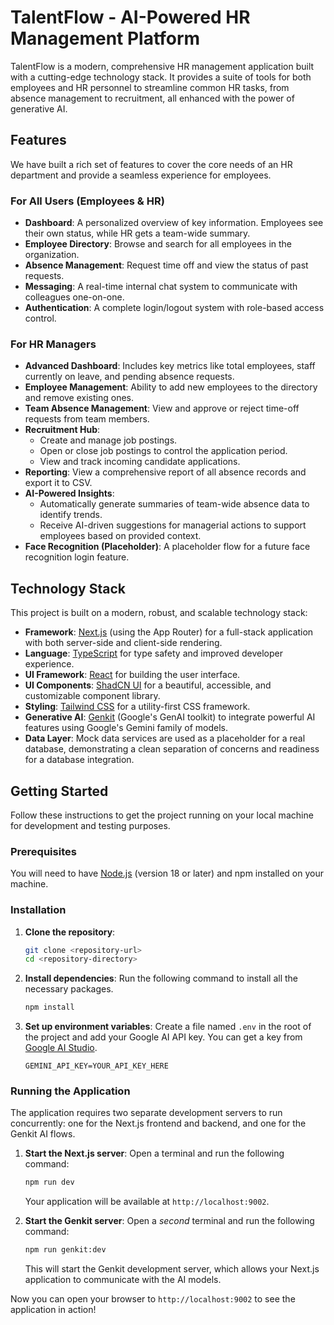 # TalentFlow - AI-Powered HR Management Platform

TalentFlow is a modern, comprehensive HR management application built with a cutting-edge technology stack. It provides a suite of tools for both employees and HR personnel to streamline common HR tasks, from absence management to recruitment, all enhanced with the power of generative AI.

## Features

We have built a rich set of features to cover the core needs of an HR department and provide a seamless experience for employees.

### For All Users (Employees & HR)
- **Dashboard**: A personalized overview of key information. Employees see their own status, while HR gets a team-wide summary.
- **Employee Directory**: Browse and search for all employees in the organization.
- **Absence Management**: Request time off and view the status of past requests.
- **Messaging**: A real-time internal chat system to communicate with colleagues one-on-one.
- **Authentication**: A complete login/logout system with role-based access control.

### For HR Managers
- **Advanced Dashboard**: Includes key metrics like total employees, staff currently on leave, and pending absence requests.
- **Employee Management**: Ability to add new employees to the directory and remove existing ones.
- **Team Absence Management**: View and approve or reject time-off requests from team members.
- **Recruitment Hub**:
    - Create and manage job postings.
    - Open or close job postings to control the application period.
    - View and track incoming candidate applications.
- **Reporting**: View a comprehensive report of all absence records and export it to CSV.
- **AI-Powered Insights**:
    - Automatically generate summaries of team-wide absence data to identify trends.
    - Receive AI-driven suggestions for managerial actions to support employees based on provided context.
- **Face Recognition (Placeholder)**: A placeholder flow for a future face recognition login feature.

## Technology Stack

This project is built on a modern, robust, and scalable technology stack:

- **Framework**: [Next.js](https://nextjs.org/) (using the App Router) for a full-stack application with both server-side and client-side rendering.
- **Language**: [TypeScript](https://www.typescriptlang.org/) for type safety and improved developer experience.
- **UI Framework**: [React](https://react.dev/) for building the user interface.
- **UI Components**: [ShadCN UI](https://ui.shadcn.com/) for a beautiful, accessible, and customizable component library.
- **Styling**: [Tailwind CSS](https://tailwindcss.com/) for a utility-first CSS framework.
- **Generative AI**: [Genkit](https://firebase.google.com/docs/genkit) (Google's GenAI toolkit) to integrate powerful AI features using Google's Gemini family of models.
- **Data Layer**: Mock data services are used as a placeholder for a real database, demonstrating a clean separation of concerns and readiness for a database integration.

## Getting Started

Follow these instructions to get the project running on your local machine for development and testing purposes.

### Prerequisites

You will need to have [Node.js](https://nodejs.org/) (version 18 or later) and npm installed on your machine.

### Installation

1.  **Clone the repository**:
    ```bash
    git clone <repository-url>
    cd <repository-directory>
    ```

2.  **Install dependencies**:
    Run the following command to install all the necessary packages.
    ```bash
    npm install
    ```

3.  **Set up environment variables**:
    Create a file named `.env` in the root of the project and add your Google AI API key. You can get a key from [Google AI Studio](https://aistudio.google.com/app/apikey).
    ```
    GEMINI_API_KEY=YOUR_API_KEY_HERE
    ```

### Running the Application

The application requires two separate development servers to run concurrently: one for the Next.js frontend and backend, and one for the Genkit AI flows.

1.  **Start the Next.js server**:
    Open a terminal and run the following command:
    ```bash
    npm run dev
    ```
    Your application will be available at `http://localhost:9002`.

2.  **Start the Genkit server**:
    Open a *second* terminal and run the following command:
    ```bash
    npm run genkit:dev
    ```
    This will start the Genkit development server, which allows your Next.js application to communicate with the AI models.

Now you can open your browser to `http://localhost:9002` to see the application in action!
